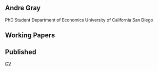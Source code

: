 ## Andre Gray
PhD Student
Department of Economics
University of California San Diego

## Working Papers
## Published

[CV](https://drive.google.com/file/d/1tJv8fmGj3zLdR4JBuzxvyzSF9wyK232m/view?usp=sharing) 


